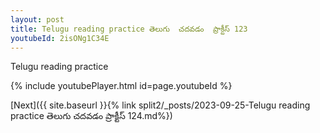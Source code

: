 ```yaml
---
layout: post
title: Telugu reading practice తెలుగు  చదవడం  ప్రాక్టీస్ 123
youtubeId: 2isONg1C34E
---
```

 
 
Telugu reading practice
 
 
 
 
 


{% include youtubePlayer.html id=page.youtubeId %}
 
[Next]({{ site.baseurl }}{% link  split2/_posts/2023-09-25-Telugu reading practice తెలుగు  చదవడం  ప్రాక్టీస్ 124.md%})
 
